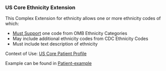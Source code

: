 
### US Core Ethnicity Extension

This Complex Extension for ethnicity allows one or more ethnicity codes of which:

- [Must Support](general-guidance.html#must-support) one code from OMB Ethnicity Categories
- May include additional ethnicity codes from CDC Ethnicity Codes
- Must include text description of ethnicity


Context of Use: [US Core Patient Profile]({{site.data.structuredefinitions.us-core-patient.path}})

 Example can be found in [Patient-example](Patient-example.html)
